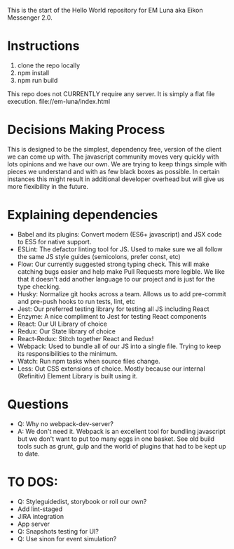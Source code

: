 This is the start of the Hello World repository for EM Luna aka Eikon Messenger 2.0.

# Instructions

1. clone the repo locally
2. npm install
3. npm run build

This repo does not CURRENTLY require any server. It is simply a flat file execution.
file://em-luna/index.html

# Decisions Making Process
This is designed to be the simplest, dependency free, version of the client we can come up with. The javascript community moves very quickly with lots opinions and we have our own. We are trying to keep things simple with pieces we understand and with as few black boxes as possible. In certain instances this might result in additional developer overhead but will give us more flexibility in the future.

# Explaining dependencies
* Babel and its plugins: Convert modern (ES6+ javascript) and JSX code to ES5 for native support.
* ESLint: The defactor linting tool for JS. Used to make sure we all follow the same JS style guides (semicolons, prefer const, etc)
* Flow: Our currently suggested strong typing check. This will make catching bugs easier and help make Pull Requests more legible. We like that it doesn't add another language to our project and is just for the type checking.
* Husky: Normalize git hooks across a team. Allows us to add pre-commit and pre-push hooks to run tests, lint, etc
* Jest: Our preferred testing library for testing all JS including React
* Enzyme: A nice compliment to Jest for testing React components
* React: Our UI Library of choice
* Redux: Our State library of choice
* React-Redux: Stitch together React and Redux!
* Webpack: Used to bundle all of our JS into a single file. Trying to keep its responsibilities to the minimum.
* Watch: Run npm tasks when source files change.
* Less: Out CSS extensions of choice. Mostly because our internal (Refinitiv) Element Library is built using it.

# Questions
* Q: Why no webpack-dev-server?
* A: We don't need it. Webpack is an excellent tool for bundling javascript but we don't want to put too many eggs in one basket. See old build tools such as grunt, gulp and the world of plugins that had to be kept up to date.

# TO DOS:
* Q: Styleguidedist, storybook or roll our own?
* Add lint-staged
* JIRA integration
* App server
* Q: Snapshots testing for UI?
* Q: Use sinon for event simulation?
